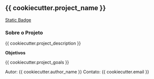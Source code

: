 ## {{ cookiecutter.project_name }}

[Static Badge](https://img.shields.io/badge/Made_With_Python-blue)


### Sobre o Projeto

{{ cookiecutter.project_description }}


**Objetivos**

{{ cookiecutter.project_goals }}


Autor: {{ cookiecutter.author_name }}
Contato: {{ cookiecutter.email }}